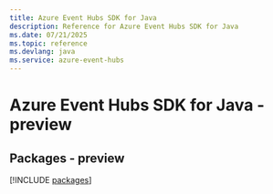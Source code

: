 ```yaml
---
title: Azure Event Hubs SDK for Java
description: Reference for Azure Event Hubs SDK for Java
ms.date: 07/21/2025
ms.topic: reference
ms.devlang: java
ms.service: azure-event-hubs
---
```

# Azure Event Hubs SDK for Java - preview
## Packages - preview
[!INCLUDE [packages](event-hubs-index.md)]